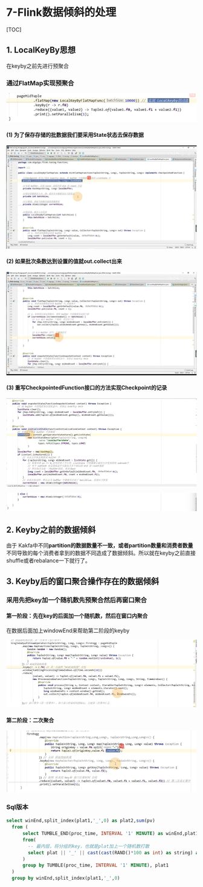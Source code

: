 # 7-Flink数据倾斜的处理

[TOC]

## 1. LocalKeyBy思想

在keyby之前先进行预聚合

### 通过FlatMap实现预聚合

![image-20230227195737609](images/image-20230227195737609.png)

#### (1) 为了保存存储的批数据我们要采用State状态去保存数据 

![image-20230227200320519](images/image-20230227200320519.png)

#### (2) 如果批次条数达到设置的值就out.collect出来

![image-20230227200931574](images/image-20230227200931574.png)

#### (3) 重写CheckpointedFunction接口的方法实现Checkpoint的记录

![image-20230227204808526](images/image-20230227204808526.png)

![image-20230227204951726](images/image-20230227204951726.png)

## 2. Keyby之前的数据倾斜

由于  Kakfa中不同**partition的数据数量不一致，或者partition数量和消费者数量**不同导致的每个消费者拿到的数据不同造成了数据倾斜。所以就在keyby之前直接shuffle或者rebalance一下就行了。

## 3. Keyby后的窗口聚合操作存在的数据倾斜

### 采用先把key加一个随机数先预聚合然后再窗口聚合

#### 第一阶段：先在key的后面加一个随机数，然后在窗口内聚合

在数据后面加上windowEnd来帮助第二阶段的keyby

![image-20230227224421153](images/image-20230227224421153.png)

#### 第二阶段：二次聚合

![image-20230227224553009](images/image-20230227224553009.png)

### Sql版本

```sql
select winEnd,split_index(plat1,'_',0) as plat2,sum(pv) 
  from (
      select TUMBLE_END(proc_time, INTERVAL '1' MINUTE) as winEnd,plat1,count(*) as pv 
      from(
        -- 最内层，将分组的key，也就是plat加上一个随机数打散
        select plat || '_' || cast(cast(RAND()*100 as int) as string) as plat1,proc_time         from source_kafka_table 
      )
      group by TUMBLE(proc_time, INTERVAL '1' MINUTE), plat1
  ) 
  group by winEnd,split_index(plat1,'_',0)
```

